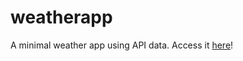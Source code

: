# weatherapp
A minimal weather app using API data.
Access it [here](https://gifted-panini-a0f90d.netlify.app)!
